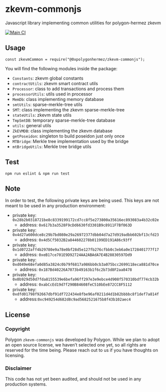 # zkevm-commonjs

Javascript library implementing common utilities for polygon-hermez zkevm

[![Main CI](https://github.com/0xPolygonHermez/zkevm-commonjs/actions/workflows/main.yml/badge.svg)](https://github.com/0xPolygonHermez/zkevm-commonjs/actions/workflows/main.yml)

## Usage

```
const zkevmCommon = require("@0xpolygonhermez/zkevm-commonjs");
```

You will find the following modules inside the package:

- `Constants`: zkevm global constants
- `contractUtils`: zkevm smart contract utils
- `Processor`: class to add transactions and process them
- `processorUtils`: utils used in processor
- `MemDb`: class implementing memory database
- `smtUtils`: sparse-merkle-tree utils
- `SMT`: class implementing the zkevm sparse-merkle-tree
- `stateUtils`: zkevm state utils
- `TmpSmtDB`: temporary sparse-merkle-tree database
- `utils`: general utils
- `ZkEVMDB`: class implementing the zkevm database
- `getPoseidon`: singleton to build poseidon just only once
- `MTBridge`: Merkle tree implementation used by the bridge
- `mtBridgeUtils`: Merkle tree bridge utils

## Test

```
npm run eslint & npm run test
```

## Note

In order to test, the following private keys are being used. This keys are not meant to be used in any production environment:

- private key: `0x28b2b0318721be8c8339199172cd7cc8f5e273800a35616ec893083a4b32c02e`
  - address: `0x617b3a3528F9cDd6630fd3301B9c8911F7Bf063D`
- private key: `0x4d27a600dce8c29b7bd080e29a26972377dbb04d7a27d919adbb602bf13cfd23`
  - address: `0x4d5Cf5032B2a844602278b01199ED191A86c93ff`
- private key: `0x1d0722aff4b29780e9a78e0bf28d5e127fb276cfbb0c3eb6a0e1728401777f17`
  - address: `0xeB17ce701E9D92724AA2ABAdA7E4B28830597Dd9`
- private key: `0xd049e68efa0d85a3824c0b79f6817a986bb0cb3a075bcc2699118eca881d70ce`
  - address: `0x187Bd40226A7073b49163b1f6c2b73d8F2aa8478`
- private key: `0x0b929d50d7fda8155539e6befa96ff297e3e9ebce4d908f570310bdf774cb32b`
  - address: `0xabCcEd19d7f290B84608feC510bEe872CC8F5112`
- private key: `0xdfd01798f92667dbf91df722434e8fbe96af0211d4d1b82bbbbc8f1def7a814f`
  - address:`0xc949254d682d8c9ad5682521675b8f43b102aec4`

## License

### Copyright

Polygon `zkevm-commonjs` was developed by Polygon. While we plan to adopt an open source license, we haven’t selected one yet, so all rights are reserved for the time being. Please reach out to us if you have thoughts on licensing.

### Disclaimer

This code has not yet been audited, and should not be used in any production systems.
